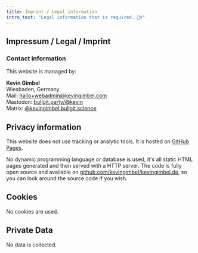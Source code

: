 ```yaml
---
title: Imprint / Legal information
intro_text: "Legal information that is required. 🤷‍♀️"
---
```


## Impressum / Legal / Imprint

### Contact information

This website is managed by:

**Kevin Gimbel** \
Wiesbaden, Germany \
Mail: [hallo+webadmin@kevingimbel.com](mailto:hallo+webadmin@kevingimbel.com) \
Mastodon: [bullgit.party/@kevin](https://bullgit.party/@kevin) \
Matrix: [@kevingimbel:bullgit.science](https://matrix.to/#/@kevingimbel:bullgit.science)

## Privacy information

This website does not use tracking or analytic tools. It is hosted on [GitHub Pages](https://pages.github.com/).

No dynamic programming language or database is used, it's all static HTML pages generated and then served with a HTTP server. The code is fully open source and available on [github.com/kevingimbel/kevingimbel.de](https://github.com/kevingimbel/kevingimbel.de), so you can look around the source code if you wish.

## Cookies

No cookies are used. 

## Private Data

No data is collected.